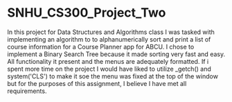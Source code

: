# SNHU_CS300_Project_Two

In this project for Data Structures and Algorithms class I was tasked with implementing an algorithm to to alphanumerically 
sort and print a list of course information for a Course Planner app for ABCU.
I chose to implement a Binary Search Tree because it made sorting very fast and easy.
All functionality it present and the menus are adequately formatted.
If i spent more time on the project I would have liked to utilize _getch() and system('CLS') to make it soe the menu was fixed
at the top of the window but for the purposes of this assignment, I believe I have met all requirements.
